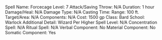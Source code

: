 
Spell Name: Forcecage
Level: 7
Attack/Saving Throw: N/A
Duration: 1 hour
Damage/Heal: N/A
Damage Type: N/A
Casting Time: 
Range: 100 ft.
Target/Area: N/A
Components: N/A
Cost: 1500 gp
Class: Bard
School:  Warlock
Additional Detail:  Wizard
Per Higher Spell Level: N/A
Concentration Spell: N/A
Ritual Spell: N/A
Verbal Component: No
Material Component: No
Somatic Component: Yes
